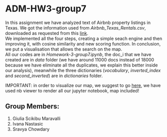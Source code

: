 # ADM-HW3-group7
In this assignment we have analyzed text of Airbnb property listings in Texas. We got the information used from *Airbnb_Texas_Rentals.csv*, downloaded as requested from this [link](https://www.kaggle.com/PromptCloudHQ/airbnb-property-data-from-texas).  
We implemented all the four steps, creating a simple seach engine and then improving it, with cosine similarity and new scoring function.
In conclusion, we put a visualisation that allows the search on the map.   
All our codes are in *Homework-3-group7.ipynb*, the doc_i that we have created are in *data* folder (we have around 11000 docs instead of 18000 because we have eliminate all the duplicates, we explain this better inside our analysis), meanwhile the three dictionaries (*vocabulary*, *inverted_index* and *second_inverted*) are in *dictionaries* folder.

IMPORTANT: in order to visualize our map, we suggest to go [here](https://nbviewer.jupyter.org/github/scikibu/ADM-HW3-group7/blob/master/Homework-3-group7.ipynb), we have used nb viewer to render all our jupyter notebook, map included!

## Group Members:
1. Giulia Scikibu Maravalli
2. Ivana Nastasic
3. Sravya Chowdary
